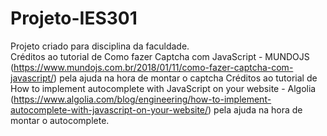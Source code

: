 # Projeto-IES301
Projeto criado para disciplina da faculdade. <br/>
Créditos ao tutorial de Como fazer Captcha com JavaScript - MUNDOJS (https://www.mundojs.com.br/2018/01/11/como-fazer-captcha-com-javascript/) pela ajuda na hora de montar o captcha
Créditos ao tutorial de How to implement autocomplete with JavaScript on your website - Algolia (https://www.algolia.com/blog/engineering/how-to-implement-autocomplete-with-javascript-on-your-website/) pela ajuda na hora de montar o autocomplete.